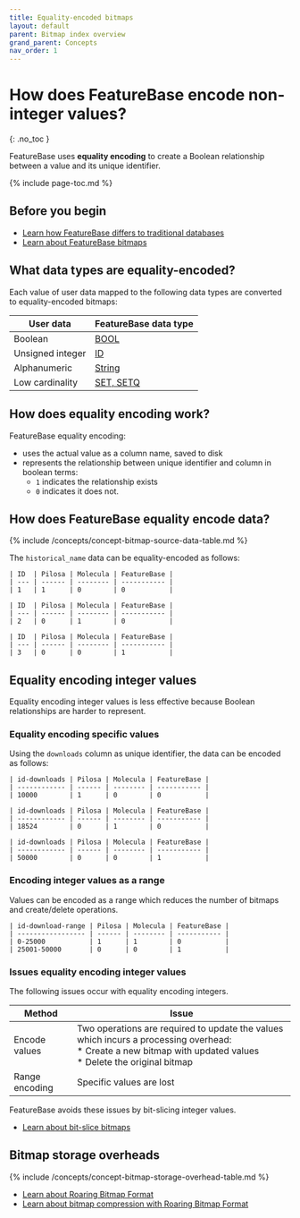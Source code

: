 ```yaml
---
title: Equality-encoded bitmaps
layout: default
parent: Bitmap index overview
grand_parent: Concepts
nav_order: 1
---
```


# How does FeatureBase encode non-integer values?
{: .no_toc }

FeatureBase uses **equality encoding** to create a Boolean relationship between a value and its unique identifier.

{% include page-toc.md %}

## Before you begin

* [Learn how FeatureBase differs to traditional databases](/docs/concepts/concepts-home)
* [Learn about FeatureBase bitmaps](/docs/concepts/concept-bitmaps)

## What data types are equality-encoded?

Each value of user data mapped to the following data types are converted to equality-encoded bitmaps:

| User data        | FeatureBase data type                                                                   |
| ---------------- | --------------------------------------------------------------------------------------- |
| Boolean          | [BOOL](https://docs.featurebase.com/docs/sql-guidedata-types/data-type-bool)                                       |
| Unsigned integer | [ID](https://docs.featurebase.com/docs/sql-guidedata-types/data-type-id)                                           |
| Alphanumeric     | [String](https://docs.featurebase.com/docs/sql-guidedata-types/data-type-string)                                   |
| Low cardinality  | [SET, SETQ](https://docs.featurebase.com/docs/sql-guidedata-types/data-types-home/#low-cardinality-data-types) |

## How does equality encoding work?

FeatureBase equality encoding:
* uses the actual value as a column name, saved to disk
* represents the relationship between unique identifier and column in boolean terms:
  * `1` indicates the relationship exists
  * `0` indicates it does not.

## How does FeatureBase equality encode data?

{% include /concepts/concept-bitmap-source-data-table.md %}

The `historical_name` data can be equality-encoded as follows:

```
| ID  | Pilosa | Molecula | FeatureBase |
| --- | ------ | -------- | ----------- |
| 1   | 1      | 0        | 0           |
```

```
| ID  | Pilosa | Molecula | FeatureBase |
| --- | ------ | -------- | ----------- |
| 2   | 0      | 1        | 0           |
```

```
| ID  | Pilosa | Molecula | FeatureBase |
| --- | ------ | -------- | ----------- |
| 3   | 0      | 0        | 1           |
```

## Equality encoding integer values

Equality encoding integer values is less effective because Boolean relationships are harder to represent.

### Equality encoding specific values

Using the `downloads` column as unique identifier, the data can be encoded as follows:

```
| id-downloads | Pilosa | Molecula | FeatureBase |
| ------------ | ------ | -------- | ----------- |
| 10000        | 1      | 0        | 0           |
```

```
| id-downloads | Pilosa | Molecula | FeatureBase |
| ------------ | ------ | -------- | ----------- |
| 18524        | 0      | 1        | 0           |
```
```
| id-downloads | Pilosa | Molecula | FeatureBase |
| ------------ | ------ | -------- | ----------- |
| 50000        | 0      | 0        | 1           |
```

### Encoding integer values as a range

Values can be encoded as a range which reduces the number of bitmaps and create/delete operations.

```
| id-download-range | Pilosa | Molecula | FeatureBase |
| ----------------- | ------ | -------- | ----------- |
| 0-25000           | 1      | 1        | 0           |
| 25001-50000       | 0      | 0        | 1           |
```

### Issues equality encoding integer values

The following issues occur with equality encoding integers.

| Method | Issue |
|---|---|
| Encode values | Two operations are required to update the values which incurs a processing overhead:<br/>* Create a new bitmap with updated values<br/>* Delete the original bitmap |
| Range encoding | Specific values are lost  |

FeatureBase avoids these issues by bit-slicing integer values.

* [Learn about bit-slice bitmaps](/docs/concepts/concept-bitmaps-bit-slice)

## Bitmap storage overheads

{% include /concepts/concept-bitmap-storage-overhead-table.md %}

* [Learn about Roaring Bitmap Format](/docs/concepts/concept-roaring-bitmap-format)
* [Learn about bitmap compression with Roaring Bitmap Format](/docs/concepts/concept-roaring-bitmap-format)
